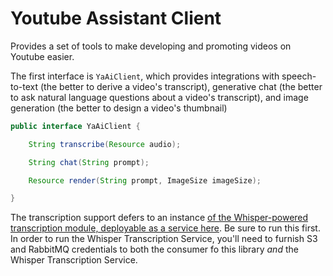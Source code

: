 # Youtube Assistant Client

Provides a set of tools to make developing and promoting videos on Youtube easier.

The first interface is `YaAiClient`, which provides integrations with speech-to-text (the better to derive a video's
transcript), generative chat (the better to ask natural language questions about a video's transcript), and image
generation (the better to design a video's thumbnail)

```java
public interface YaAiClient {

    String transcribe(Resource audio);

    String chat(String prompt);

    Resource render(String prompt, ImageSize imageSize);

}
```

The transcription support defers to an
instance [of the Whisper-powered transcription module, deployable as a service here](https://github.com/youtube-atoms/whisper-transcription-service).
Be sure to run this first. In order to run the Whisper Transcription Service, you'll need to furnish S3 and RabbitMQ
credentials to both the consumer fo this library _and_ the Whisper Transcription Service.

